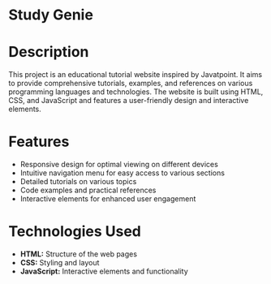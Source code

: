 
# Study Genie

  # Description

This project is an educational tutorial website inspired by Javatpoint. It aims to provide comprehensive tutorials, examples, and references on various programming languages and technologies. The website is built using HTML, CSS, and JavaScript and features a user-friendly design and interactive elements.

# Features

* Responsive design for optimal viewing on different devices
* Intuitive navigation menu for easy access to various sections
* Detailed tutorials on various topics
* Code examples and practical references
* Interactive elements for enhanced user engagement

# Technologies Used
* **HTML:** Structure of the web pages
* **CSS:** Styling and layout
* **JavaScript:** Interactive elements and functionality


